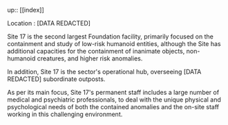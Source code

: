 ---
---
up:: [[index]]

Location
: [DATA REDACTED]

Site 17 is the second largest Foundation facility, primarily focused on the containment and study of low-risk humanoid entities, although the Site has additional capacities for the containment of inanimate objects, non-humanoid creatures, and higher risk anomalies. 

In addition, Site 17 is the sector's operational hub, overseeing [DATA REDACTED] subordinate outposts.

As per its main focus, Site 17's permanent staff includes a large number of medical and psychiatric professionals, to deal with the unique physical and psychological needs of both the contained anomalies and the on-site staff working in this challenging environment.

